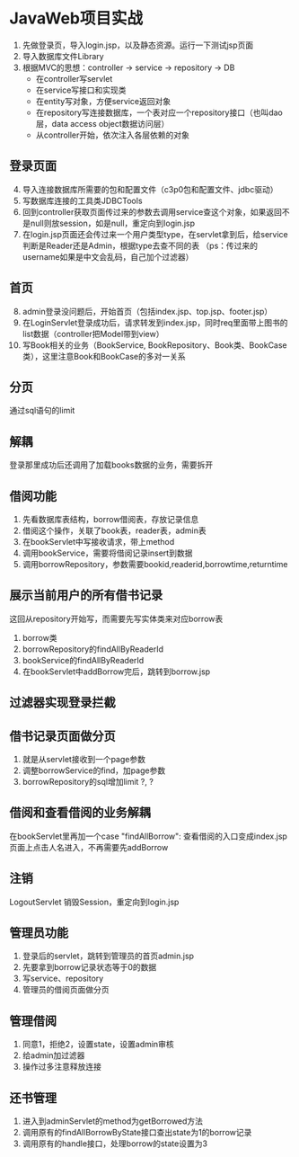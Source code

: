 # JavaWeb项目实战
1. 先做登录页，导入login.jsp，以及静态资源。运行一下测试jsp页面
2. 导入数据库文件Library
3. 根据MVC的思想：controller -> service -> repository -> DB
    - 在controller写servlet
    - 在service写接口和实现类
    - 在entity写对象，方便service返回对象
    - 在repository写连接数据库，一个表对应一个repository接口（也叫dao层，data access object数据访问层）
    - 从controller开始，依次注入各层依赖的对象
    
## 登录页面
4. 导入连接数据库所需要的包和配置文件（c3p0包和配置文件、jdbc驱动）
5. 写数据库连接的工具类JDBCTools
6. 回到controller获取页面传过来的参数去调用service查这个对象，如果返回不是null则放session，如是null，重定向到login.jsp
7. 在login.jsp页面还会传过来一个用户类型type，在servlet拿到后，给service判断是Reader还是Admin，根据type去查不同的表
    （ps：传过来的username如果是中文会乱码，自己加个过滤器）
    
## 首页
8. admin登录没问题后，开始首页（包括index.jsp、top.jsp、footer.jsp）
9. 在LoginServlet登录成功后，请求转发到index.jsp，同时req里面带上图书的list数据（controller把Model带到view）
10. 写Book相关的业务（BookService, BookRepository、Book类、BookCase类），这里注意Book和BookCase的多对一关系


## 分页
通过sql语句的limit

## 解耦
登录那里成功后还调用了加载books数据的业务，需要拆开

## 借阅功能
1. 先看数据库表结构，borrow借阅表，存放记录信息
2. 借阅这个操作，关联了book表，reader表，admin表
3. 在bookServlet中写接收请求，带上method
4. 调用bookService，需要将借阅记录insert到数据
5. 调用borrowRepository，参数需要bookid,readerid,borrowtime,returntime

## 展示当前用户的所有借书记录
这回从repository开始写，而需要先写实体类来对应borrow表
1. borrow类
2. borrowRepository的findAllByReaderId
3. bookService的findAllByReaderId
4. 在bookServlet中addBorrow完后，跳转到borrow.jsp

## 过滤器实现登录拦截



## 借书记录页面做分页
1. 就是从servlet接收到一个page参数
2. 调整borrowService的find，加page参数
3. borrowRepository的sql增加limit ?, ?


## 借阅和查看借阅的业务解耦
在bookServlet里再加一个case "findAllBorrow":
查看借阅的入口变成index.jsp页面上点击人名进入，不再需要先addBorrow


## 注销
LogoutServlet
销毁Session，重定向到login.jsp


## 管理员功能
1. 登录后的servlet，跳转到管理员的首页admin.jsp
2. 先要拿到borrow记录状态等于0的数据
3. 写service、repository
4. 管理员的借阅页面做分页


## 管理借阅
1. 同意1，拒绝2，设置state，设置admin审核
2. 给admin加过滤器
2. 操作过多注意释放连接


## 还书管理
1. 进入到adminServlet的method为getBorrowed方法
2. 调用原有的findAllBorrowByState接口查出state为1的borrow记录
3. 调用原有的handle接口，处理borrow的state设置为3

